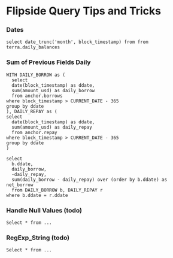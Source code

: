 # Flipside Query Tips and Tricks

### Dates

```
select date_trunc('month', block_timestamp) from from terra.daily_balances
```

### Sum of Previous Fields Daily

```
WITH DAILY_BORROW as (
  select 
  date(block_timestamp) as ddate,
  sum(amount_usd) as daily_borrow
  from anchor.borrows
where block_timestamp > CURRENT_DATE - 365
group by ddate
), DAILY_REPAY as (
select 
  date(block_timestamp) as ddate,
  sum(amount_usd) as daily_repay
  from anchor.repay
where block_timestamp > CURRENT_DATE - 365
group by ddate
)

select 
  b.ddate,
  daily_borrow,
  -daily_repay,
  sum(daily_borrow - daily_repay) over (order by b.ddate) as net_borrow
  from DAILY_BORROW b, DAILY_REPAY r
where b.ddate = r.ddate
```

### Handle Null Values (todo)

```
Select * from ...
```

### RegExp\_String (todo)

```
Select * from ...
```
